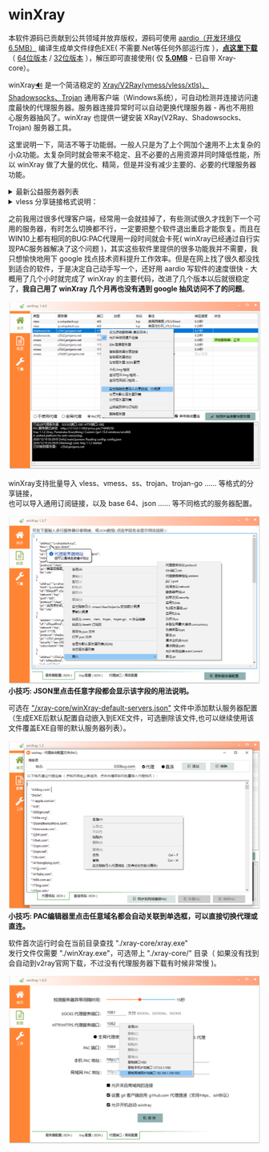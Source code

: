 # winXray 
本软件源码已贡献到公共领域并放弃版权，源码可使用 [aardio（开发环境仅6.5MB）](http://www.aardio.com) 编译生成单文件绿色EXE( 不需要.Net等任何外部运行库 ），**[点这里下载](https://raw.githubusercontent.com/winXray/winXray/master/release/winXray.7z)** （ [64位版本](https://raw.githubusercontent.com/winXray/winXray/master/release/winXray.7z) / [32位版本](https://raw.githubusercontent.com/winXray/winXray/master/release/winXray32.7z) ），解压即可直接使用( 仅  **[5.0MB](https://raw.githubusercontent.com/winXray/winXray/master/release/winXray.7z)** - 已自带 Xray-core）。

winXray[:loud_sound:](http://dict.youdao.com/dictvoice?audio=winxray&type=2) 是一个简洁稳定的 [Xray/V2Ray(vmess/vless/xtls)、Shadowsocks、Trojan](https://github.com/XTLS/Xray-core) 通用客户端（Windows系统），可自动检测并连接访问速度最快的代理服务器。服务器连接异常时可以自动更换代理服务器 - 再也不用担心服务器抽风了。winXray 也提供一键安装 XRay(V2Ray、Shadowsocks、Trojan) 服务器工具。  
  
这里说明一下，简洁不等于功能弱。一般人只是为了上个网加个速用不上太复杂的小众功能。太复杂同时就会带来不稳定、且不必要的占用资源并同时降低性能，所以 winXray 做了大量的优化、精简，但是并没有减少主要的、必要的代理服务器功能。  
  
<details>  <summary>最新公益服务器列表</summary>  <pre>
vless://bf4a6c2b-db1b-57de-f45a-364aa254d1f7@z.vulvpstech.xyz:443/?flow=xtls-rprx-direct&host=z.vulvpstech.xyz&tls=xtls#%E7%BE%8E%E5%9B%BD%E8%A5%BF%E9%9B%85%E5%9B%BE_XTLS%2FDirect
vless://904da8f7-a5af-3c34-3f3d-c3b2ea59bde8@q.vulvpstech.xyz:443/?host=q.vulvpstech.xyz&tls=xtls#%E7%BE%8E%E5%9B%BD%E6%B4%9B%E6%9D%89%E7%9F%B6_XTLS%2FDirect
</pre></details>    

<details>  <summary>vless 分享链接格式说明：</summary>  <pre>
vless目前没有分享链接标准，这会给我们带来较大的麻烦，所以 win2ray 制定了一个分享链接格式，  
其实这种格式应当尽可能的简单，我个人觉得 vmess 的链接就把简单的事搞复杂了，如发明了太多新名词以及莫名其妙不直观不必要的BASE64。
所以简洁直观、最少的说明文字是制定 vless分享链接格式 的唯一指导原则。

## 分享链接格式：
vless://服务器密码@域名或IP:端口?flow=&tls=&network=&security=&sni=&host=&path=&allowInsecure=&alpn=&disableSessionResumption=#服务器描述

?后的所有URL参数遵守URL规范进行URL编码，  
URL参数中的所有字段基本都是可选字段，字段名与JSON配置使用的字段名完全一致。  
各参数字段的具体作用请参考配置编辑器说明（鼠标点字段名可以看到提示）以及Xray/V2ray官方文档。

个别字段的默认值下面解释一下：
 
### flow 参数
流控参数，可选，不指定时默认值为 "xtls-rprx-direct",

### tls 参数
可选参数为 "tls"或 "xtls"，不指定时默认值为 "tls"

## host 参数
伪装域名，不指定时使用服务器域名或IP

## sni 参数
TLS服务器名，不指定时使用host字段值，如果host也没有指定，使用服务器域名或IP
</pre></details>    

之前我用过很多代理客户端，经常用一会就挂掉了，有些测试很久才找到下一个可用的服务器，有时怎么切换都不行，一定要把整个软件退出重启才能恢复。而且在WIN10上都有相同的BUG:PAC代理用一段时间就会卡死( winXray已经通过自行实现PAC服务器解决了这个问题 )，其实这些软件里提供的很多功能我并不需要，我只想愉快地用下 google 找点技术资料提升工作效率。但是在网上找了很久都没找到适合的软件，于是决定自己动手写一个，还好用 aardio 写软件的速度很快 - 大概用了几个小时就完成了 winXray 的主要代码，改进了几个版本以后就很稳定了，**我自己用了 winXray  几个月再也没有遇到 google 抽风访问不了的问题**。    


![winXray](./screenshots/winXray.png)

winXray支持批量导入 vless、vmess、ss、trojan、trojan-go …… 等格式的分享链接，  
也可以导入通用订阅链接，以及 base 64、json …… 等不同格式的服务器配置。

![服务器配置](./screenshots/config.json.png)
**小技巧: JSON里点击任意字段都会显示该字段的用法说明。**

可选在 ["/xray-core/winXray-default-servers.json"](./xray-core/winXray-default-servers.json) 文件中添加默认服务器配置（生成EXE后默认配置自动嵌入到EXE文件，可选删除该文件,也可以继续使用该文件覆盖EXE自带的默认服务器列表）。

![PAC配置](./screenshots/pac.png)
**小技巧: PAC编辑器里点击任意域名都会自动关联到单选框，可以直接切换代理或直连。**

软件首次运行时会在当前目录查找 "./xray-core/xray.exe"   
发行文件仅需要 "./winXray.exe"，可选带上 "./xray-core/" 目录（ 如果没有找到会自动到v2ray官网下载，不过没有代理服务器下载有时候非常慢 )。

![端口配置](./screenshots/config.advanced.png)
